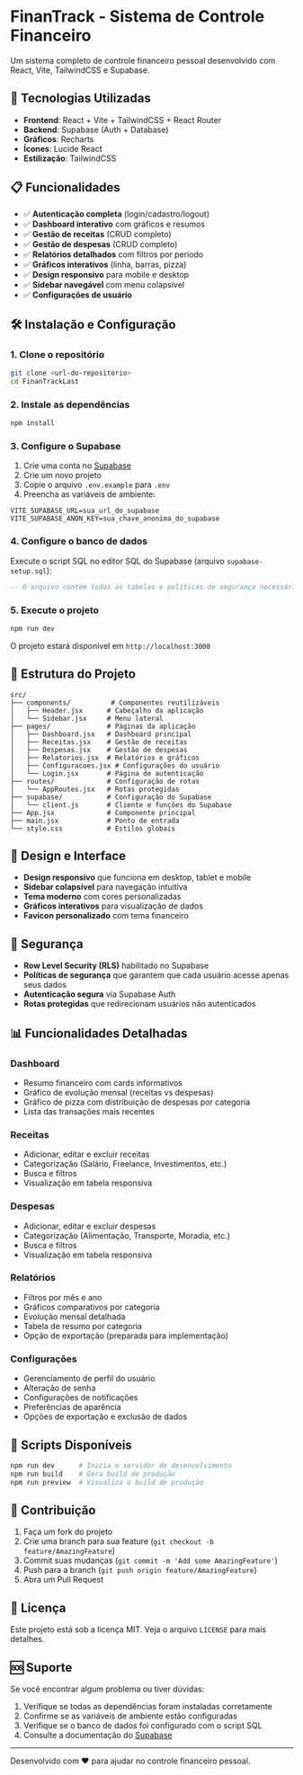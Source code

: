 # FinanTrack - Sistema de Controle Financeiro

Um sistema completo de controle financeiro pessoal desenvolvido com React, Vite, TailwindCSS e Supabase.

## 🚀 Tecnologias Utilizadas

- **Frontend**: React + Vite + TailwindCSS + React Router
- **Backend**: Supabase (Auth + Database)
- **Gráficos**: Recharts
- **Ícones**: Lucide React
- **Estilização**: TailwindCSS

## 📋 Funcionalidades

- ✅ **Autenticação completa** (login/cadastro/logout)
- ✅ **Dashboard interativo** com gráficos e resumos
- ✅ **Gestão de receitas** (CRUD completo)
- ✅ **Gestão de despesas** (CRUD completo)
- ✅ **Relatórios detalhados** com filtros por período
- ✅ **Gráficos interativos** (linha, barras, pizza)
- ✅ **Design responsivo** para mobile e desktop
- ✅ **Sidebar navegável** com menu colapsível
- ✅ **Configurações de usuário**

## 🛠️ Instalação e Configuração

### 1. Clone o repositório
```bash
git clone <url-do-repositorio>
cd FinanTrackLast
```

### 2. Instale as dependências
```bash
npm install
```

### 3. Configure o Supabase

1. Crie uma conta no [Supabase](https://supabase.com)
2. Crie um novo projeto
3. Copie o arquivo `.env.example` para `.env`
4. Preencha as variáveis de ambiente:

```env
VITE_SUPABASE_URL=sua_url_do_supabase
VITE_SUPABASE_ANON_KEY=sua_chave_anonima_do_supabase
```

### 4. Configure o banco de dados

Execute o script SQL no editor SQL do Supabase (arquivo `supabase-setup.sql`):

```sql
-- O arquivo contém todas as tabelas e políticas de segurança necessárias
```

### 5. Execute o projeto
```bash
npm run dev
```

O projeto estará disponível em `http://localhost:3000`

## 📁 Estrutura do Projeto

```
src/
├── components/          # Componentes reutilizáveis
│   ├── Header.jsx      # Cabeçalho da aplicação
│   └── Sidebar.jsx     # Menu lateral
├── pages/              # Páginas da aplicação
│   ├── Dashboard.jsx   # Dashboard principal
│   ├── Receitas.jsx    # Gestão de receitas
│   ├── Despesas.jsx    # Gestão de despesas
│   ├── Relatorios.jsx  # Relatórios e gráficos
│   ├── Configuracoes.jsx # Configurações do usuário
│   └── Login.jsx       # Página de autenticação
├── routes/             # Configuração de rotas
│   └── AppRoutes.jsx   # Rotas protegidas
├── supabase/           # Configuração do Supabase
│   └── client.js       # Cliente e funções do Supabase
├── App.jsx             # Componente principal
├── main.jsx            # Ponto de entrada
└── style.css           # Estilos globais
```

## 🎨 Design e Interface

- **Design responsivo** que funciona em desktop, tablet e mobile
- **Sidebar colapsível** para navegação intuitiva
- **Tema moderno** com cores personalizadas
- **Gráficos interativos** para visualização de dados
- **Favicon personalizado** com tema financeiro

## 🔐 Segurança

- **Row Level Security (RLS)** habilitado no Supabase
- **Políticas de segurança** que garantem que cada usuário acesse apenas seus dados
- **Autenticação segura** via Supabase Auth
- **Rotas protegidas** que redirecionam usuários não autenticados

## 📊 Funcionalidades Detalhadas

### Dashboard
- Resumo financeiro com cards informativos
- Gráfico de evolução mensal (receitas vs despesas)
- Gráfico de pizza com distribuição de despesas por categoria
- Lista das transações mais recentes

### Receitas
- Adicionar, editar e excluir receitas
- Categorização (Salário, Freelance, Investimentos, etc.)
- Busca e filtros
- Visualização em tabela responsiva

### Despesas
- Adicionar, editar e excluir despesas
- Categorização (Alimentação, Transporte, Moradia, etc.)
- Busca e filtros
- Visualização em tabela responsiva

### Relatórios
- Filtros por mês e ano
- Gráficos comparativos por categoria
- Evolução mensal detalhada
- Tabela de resumo por categoria
- Opção de exportação (preparada para implementação)

### Configurações
- Gerenciamento de perfil do usuário
- Alteração de senha
- Configurações de notificações
- Preferências de aparência
- Opções de exportação e exclusão de dados

## 🚀 Scripts Disponíveis

```bash
npm run dev      # Inicia o servidor de desenvolvimento
npm run build    # Gera build de produção
npm run preview  # Visualiza o build de produção
```

## 🤝 Contribuição

1. Faça um fork do projeto
2. Crie uma branch para sua feature (`git checkout -b feature/AmazingFeature`)
3. Commit suas mudanças (`git commit -m 'Add some AmazingFeature'`)
4. Push para a branch (`git push origin feature/AmazingFeature`)
5. Abra um Pull Request

## 📝 Licença

Este projeto está sob a licença MIT. Veja o arquivo `LICENSE` para mais detalhes.

## 🆘 Suporte

Se você encontrar algum problema ou tiver dúvidas:

1. Verifique se todas as dependências foram instaladas corretamente
2. Confirme se as variáveis de ambiente estão configuradas
3. Verifique se o banco de dados foi configurado com o script SQL
4. Consulte a documentação do [Supabase](https://supabase.com/docs)

---

Desenvolvido com ❤️ para ajudar no controle financeiro pessoal.
